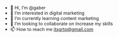 - 👋 Hi, I’m @gaber
- 👀 I’m interested in digital marketing 
- 🌱 I’m currently learning content marketing 
- 💞️ I’m looking to collaborate on Increase my skills
- 📫 How to reach me itsgrtp@gmail.com

<!---
gaber41111/gaber41111 is a ✨ special ✨ repository because its `README.md` (this file) appears on your GitHub profile.
You can click the Preview link to take a look at your changes.
--->
